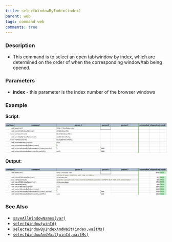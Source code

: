 ```yaml
---
title: selectWindowByIndex(index)
parent: web
tags: command web
comments: true
---
```


### Description

- This command is to select an open tab/window by index, which are determined on the order of when the corresponding window/tab being opened.

### Parameters

- **index** - this parameter is the index number of the browser windows 

### Example

**Script**:<br/>

![](image/selectWindowByIndex_01.png)

**Output**:<br/>

![](image/selectWindowByIndex_02.png)

### See Also

- [`saveAllWindowNames(var)`](saveAllWindowNames(var))
- [`selectWindow(winId)`](selectWindow(winId))
- [`selectWindowByIndexAndWait(index,waitMs)`](selectWindowByIndexAndWait(index,waitMs))
- [`selectWindowAndWait(winId,waitMs)`](selectWindowAndWait(winId,waitMs))